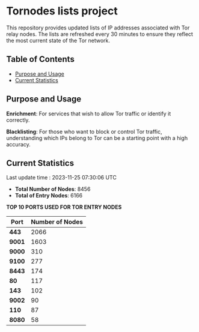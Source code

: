 # Tornodes lists project

This repository provides updated lists of IP addresses associated with Tor relay nodes. The lists are refreshed every 30 minutes to ensure they reflect the most current state of the Tor network.

## Table of Contents

- [Purpose and Usage](#purpose-and-usage)
- [Current Statistics](#current-statistics)


## Purpose and Usage

**Enrichment**: For services that wish to allow Tor traffic or identify it correctly.

**Blacklisting**: For those who want to block or control Tor traffic, understanding which IPs belong to Tor can be a starting point with a high accuracy.

## Current Statistics

Last update time : 2023-11-25 07:30:06 UTC

- **Total Number of Nodes**: 8456
- **Total of Entry Nodes**: 6166

**TOP 10 PORTS USED FOR TOR ENTRY NODES**

| **Port** | **Number of Nodes** |
|------|-----------------|
| **443**   | 2066  |
| **9001**   | 1603  |
| **9000**   | 310  |
| **9100**   | 277  |
| **8443**   | 174  |
| **80**   | 117  |
| **143**   | 102  |
| **9002**   | 90  |
| **110**   | 87  |
| **8080**   | 58  |

